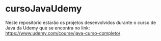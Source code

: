 # cursoJavaUdemy

Neste repositório estarão os projetos desenvolvidos durante o curso de Java da Udemy que se encontra no link:
https://www.udemy.com/course/java-curso-completo/